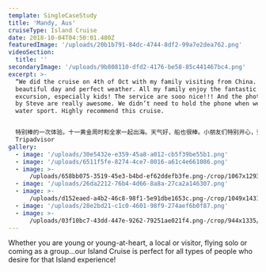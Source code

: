 ```yaml
---
template: SingleCaseStudy
title: 'Mandy, Aus'
cruiseType: Island Cruise
date: 2018-10-04T04:50:01.480Z
featuredImage: '/uploads/20b1b791-84dc-4744-8df2-99a7e2dea762.png'
videoSection:
  title: ''
secondaryImage: '/uploads/9b808110-dfd2-4176-be58-85c441467bc4.png'
excerpt: >-
  “We did the cruise on 4th of Oct with my family visiting from China. It’s a
  beautiful day and perfect weather. All my family enjoy the fantastic sailing
  excursion, especially kids! The service are sooo nice!!! And the photos took
  by Steve are really awesome. We didn’t need to hold the phone when we play
  water sport. Highly recommend this cruise.


  特别棒的一次体验。十一黄金周时和全家一起出海。天气好，船也很棒。小朋友们特别开心，整个船上跑来跑去，还体验了扬帆。老板提供的火烈鸟游泳圈特别适合照相，还有paddle很有挑战性。服务贴心，人超级好。特别还提供免费的照相服务，随时抓拍，不怕没有好照片。强烈推荐！”
  Tripadvisor
gallery:
  - image: '/uploads/30e5432e-e359-45a8-a012-cb5f39be55b1.png'
  - image: '/uploads/6511f5fe-8274-4ce7-8016-a61c4e661086.png'
  - image: >-
      /uploads/658bb075-3519-45e3-b4bd-ef62ddefb3fe.png-/crop/1067x1293/0,191/-/preview/
  - image: '/uploads/26da2212-76b4-4d66-8a8a-27ca2a146307.png'
  - image: >-
      /uploads/d152eaed-a4b2-46c8-98f1-5e91dbe1653c.png-/crop/1049x1431/0,0/-/preview/
  - image: '/uploads/28e2bd21-c1c0-4601-98f9-274aef6b0f87.png'
  - image: >-
      /uploads/03f10bc7-43dd-447e-9262-79251ae021f4.png-/crop/944x1335/0,0/-/preview/
---
```

Whether you are young or young-at-heart, a local or visitor, flying solo or coming as a group…our Island Cruise is perfect for all types of people who desire for that Island experience!
